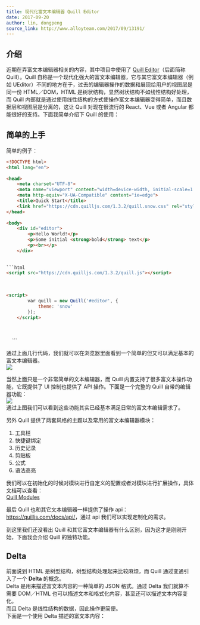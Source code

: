 ```yaml
---
title: 现代化富文本编辑器 Quill Editor
date: 2017-09-20
author: lin, dongpeng
source_link: http://www.alloyteam.com/2017/09/13191/
---
```


<!-- {% raw %} - for jekyll -->

## 介绍

近期在弄富文本编辑器相关的内容，其中项目中使用了 [Quill Editor](https://quilljs.com/)（后面简称 Quill）。Quill 自称是一个现代化强大的富文本编辑器，它与其它富文本编辑器（例如 UEditor）不同的地方在于，过去的编辑器操作的数据和展现给用户的视图层是同一份 HTML／DOM，HTML 是树状结构，显然树状结构不如线性结构好处理，而 Quill 内部就是通过使用线性结构的方式使操作富文本编辑器变得简单，而且数据层和视图层是分离的，这让 Quill 对现在很流行的 React、Vue 或者 Angular 都能很好的支持。下面我简单介绍下 Quill 的使用：  

## 简单的上手

简单的例子：

````html
<!DOCTYPE html>
<html lang="en">
 
<head>
    <meta charset="UTF-8">
    <meta name="viewport" content="width=device-width, initial-scale=1.0">
    <meta http-equiv="X-UA-Compatible" content="ie=edge">
    <title>Quick Start</title>
    <link href="https://cdn.quilljs.com/1.3.2/quill.snow.css" rel="stylesheet">
</head>
 
<body>
    <div id="editor">
        <p>Hello World!</p>
        <p>Some initial <strong>bold</strong> text</p>
        <p><br></p>
    </div>
 
    
```html
<script src="https://cdn.quilljs.com/1.3.2/quill.js"></script>
````

    

```html
<script>
        var quill = new Quill('#editor', {
            theme: 'snow'
        });
    </script>
```

 

</body>
 
</html>
 
```

通过上面几行代码，我们就可以在浏览器里面看到一个简单的但又可以满足基本的富文本编辑器。  
![](http://www.alloyteam.com/2017/09/13191/quill-editor/quick-start.png)

当然上面只是一个非常简单的文本编辑器，而 Quill 内置支持了很多富文本操作功能，它既提供了 UI 控制也提供了 API 操作。下面是一个完整的 Quill 自带的编辑器功能：  
![](http://www.alloyteam.com/2017/09/13191/quill-editor/formats.png)  
通过上图我们可以看到这些功能其实已经基本满足日常的富文本编辑需求了。

另外 Quill 提供了两套风格的主题以及常用的富文本编辑器模块：  
1. 工具栏  
2. 快捷键绑定  
3. 历史记录  
4. 剪贴板  
5. 公式  
6. 语法高亮

我们可以在初始化的时候对模块进行自定义的配置或者对模块进行扩展操作，具体文档可以查看：  
[Quill Modules](https://quilljs.com/docs/modules/)

最后 Quill 也和其它文本编辑器一样提供了操作 api：  
<https://quilljs.com/docs/api/>，通过 api 我们可以实现定制化的需求。

到这里我们还没看出 Quill 和其它富文本编辑器有什么区别，因为这才是刚刚开始，下面我会介绍 Quill 的独特功能。

## Delta

前面说到 HTML 是树型结构，树型结构处理起来比较麻烦，而 Quill 通过变通引入了一个 **Delta** 的概念。  
Delta 是用来描述富文本内容的一种简单的 JSON 格式。通过 Delta 我们就算不需要 DOM／HTML 也可以描述文本和格式化内容，甚至还可以描述文本内容变化。  
而且 Delta 是线性结构的数据，因此操作更简便。  
下面是一个使用 Delta 描述的富文本内容：


<!-- {% endraw %} - for jekyll -->